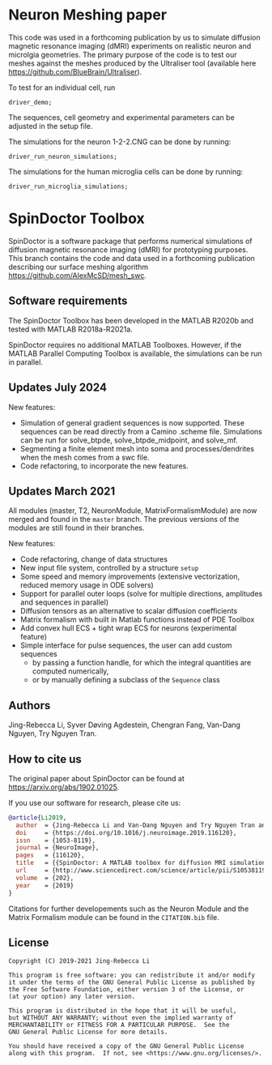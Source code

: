 # Neuron Meshing paper

This code was used in a forthcoming publication by us to simulate diffusion magnetic resonance imaging (dMRI) experiments on realistic neuron and microlgia geometries. The primary purpose of the code is to test our meshes against the meshes produced by the Ultraliser tool (available here https://github.com/BlueBrain/Ultraliser).

To test for an individual cell, run 
```
driver_demo;
```
The sequences, cell geometry and experimental parameters can be adjusted in the setup file.

The simulations for the neuron 1-2-2.CNG can be done by running:
```
driver_run_neuron_simulations;
```

The simulations for the human microglia cells can be done by running:
```
driver_run_microglia_simulations; 
```




# SpinDoctor Toolbox

SpinDoctor is a software package that performs numerical simulations of diffusion magnetic resonance imaging (dMRI) for prototyping purposes. This branch contains the code and data used in a forthcoming publication describing our surface meshing algorithm https://github.com/AlexMcSD/mesh_swc.

## Software requirements

The SpinDoctor Toolbox has been developed in the MATLAB R2020b and tested with MATLAB R2018a-R2021a.

SpinDoctor requires no additional MATLAB Toolboxes. However, if the MATLAB Parallel Computing Toolbox is available,
the simulations can be run in parallel.


## Updates July 2024

New features:

* Simulation of general gradient sequences is now supported. These sequences can be read directly from a Camino .scheme file. Simulations can be run for solve_btpde, solve_btpde_midpoint, and solve_mf.
* Segmenting a finite element mesh into soma and processes/dendrites when the mesh comes from a swc file.
* Code refactoring, to incorporate the new features.



## Updates March 2021

All modules (master, T2, NeuronModule, MatrixFormalismModule) are now merged and found in the `master` branch. The previous versions of the modules are still found in their branches.

New features:

* Code refactoring, change of data structures
* New input file system, controlled by a structure `setup`
* Some speed and memory improvements (extensive vectorization, reduced memory usage in ODE solvers)
* Support for parallel outer loops (solve for multiple directions, amplitudes and sequences in parallel)
* Diffusion tensors as an alternative to scalar diffusion coefficients
* Matrix formalism with built in Matlab functions instead of PDE Toolbox
* Add convex hull ECS + tight wrap ECS for neurons (experimental feature)
* Simple interface for pulse sequences, the user can add custom sequences
	* by passing a function handle, for which the integral quantities are computed numerically,
	* or by manually defining a subclass of the `Sequence` class


## Authors

Jing-Rebecca Li, Syver Døving Agdestein, Chengran Fang, Van-Dang Nguyen, Try Nguyen Tran.

## How to cite us

The original paper about SpinDoctor can be found at https://arxiv.org/abs/1902.01025.

If you use our software for research, please cite us:

```bibtex
@article{Li2019,
  author  = {Jing-Rebecca Li and Van-Dang Nguyen and Try Nguyen Tran and Jan Valdman and Cong-Bang Trang and Khieu Van Nguyen and Duc Thach Son Vu and Hoang An Tran and Hoang Trong An Tran and Thi Minh Phuong Nguyen},
  doi     = {https://doi.org/10.1016/j.neuroimage.2019.116120},
  issn    = {1053-8119},
  journal = {NeuroImage},
  pages   = {116120},
  title   = {{SpinDoctor: A MATLAB toolbox for diffusion MRI simulation}},
  url     = {http://www.sciencedirect.com/science/article/pii/S1053811919307116},
  volume  = {202},
  year    = {2019}
}
```

Citations for further developements such as the Neuron Module and the Matrix Formalism module can be found in the `CITATION.bib` file.



## License

	Copyright (C) 2019-2021 Jing-Rebecca Li

	This program is free software: you can redistribute it and/or modify
	it under the terms of the GNU General Public License as published by
	the Free Software Foundation, either version 3 of the License, or
	(at your option) any later version.

	This program is distributed in the hope that it will be useful,
	but WITHOUT ANY WARRANTY; without even the implied warranty of
	MERCHANTABILITY or FITNESS FOR A PARTICULAR PURPOSE.  See the
	GNU General Public License for more details.

	You should have received a copy of the GNU General Public License
	along with this program.  If not, see <https://www.gnu.org/licenses/>.
